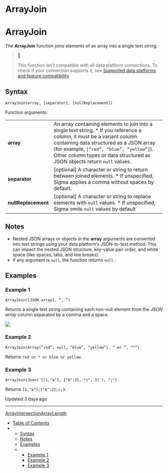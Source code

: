 # ArrayJoin

# ArrayJoin

The **ArrayJoin** function joins elements of an array into a single text string.

> 📘
>
> This function isn't compatible with all data platform connections. To check if your connection supports it, see [Supported data platforms and feature compatibility](/docs/region-warehouse-and-feature-support#supported-data-platforms-and-feature-compatibility).

## Syntax

```
ArrayJoin(array, [separator], [nullReplacement])
```

Function arguments:

|  |  |
| --- | --- |
| **array** | An array containing elements to join into a single text string.   * If you reference a column, it must be a variant column containing data structured as a JSON array (for example, `[“red”, “blue”, “yellow”]`). Other column types or data structured as JSON objects return `null` values. |
| **separator** | [optional] A character or string to return between joined elements.   * If unspecified, Sigma applies a comma without spaces by default. |
| **nullReplacement** | [optional] A character or string to replace elements with `null` values.   * If unspecified, Sigma omits `null` values by default |

## Notes

* Nested JSON arrays or objects in the **array** arguments are converted into text strings using your data platform’s JSON-to-text method. This can impact the nested JSON structure, key-value pair order, and white space (like spaces, tabs, and line breaks).
* If any argument is `null`, the function returns `null`.

## Examples

### Example 1

```
ArrayJoin([JSON array], “, ”)
```

Returns a single text string containing each non-null element from the *JSON array* column separated by a comma and a space.

![](https://files.readme.io/46338cc-image.png)

### Example 2

```
ArrayJoin(Array(“red”, null, “blue”, “yellow”), “ or ”, “*”)
```

Returns `red or * or blue or yellow`.

### Example 3

```
ArrayJoin(Json('[[1,"a"], {"b":2}, "c", 3]'), ";")
```

Returns `[1,"a"];{"b":2};c;3`.

Updated 3 days ago

---

[ArrayIntersection](/docs/arrayintersection)[ArrayLength](/docs/arraylength)

* [Table of Contents](#)
* + [Syntax](#syntax)
  + [Notes](#notes)
  + [Examples](#examples)
  + - [Example 1](#example-1)
    - [Example 2](#example-2)
    - [Example 3](#example-3)
